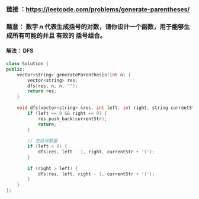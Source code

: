 ### 链接 ：https://leetcode.com/problems/generate-parentheses/

### 题意： 数字 *n* 代表生成括号的对数，请你设计一个函数，用于能够生成所有可能的并且 **有效的** 括号组合。

#### 解法： DFS

```c++
class Solution {
public:
    vector<string> generateParenthesis(int n) {
        vector<string> res;
        dfs(res, n, n, "");
        return res;
    }
    
    void dfs(vector<string> &res, int left, int right, string currentStr) {
        if (left == 0 && right == 0) {
            res.push_back(currentStr);
            return;
        }
        
        // 左括号数量
        if (left > 0) {
            dfs(res, left - 1, right, currentStr + '(');
        }
        
        if (right > left) {
            dfs(res, left, right - 1, currentStr + ')');
        }
    }
};
```

